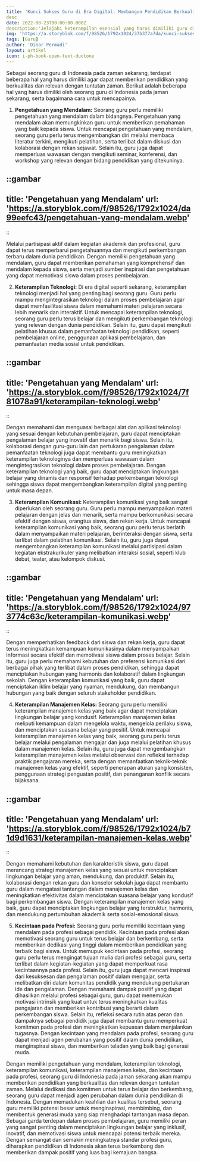 ```yaml
---
title: 'Kunci Sukses Guru di Era Digital: Membangun Pendidikan Berkualitas di Indonesia'
desc
date: 2022-08-23T00:00:00.000Z
description:'Jelajahi keterampilan esensial yang harus dimiliki guru di Indonesia untuk menghadapi tantangan pendidikan di era digital. '
img: 'https://a.storyblok.com/f/98526/1792x1024/37b377a7da/kunci-sukses-guru-di-era-digital-membangun-pendidikan-berkualitas-di-indonesia.webp'
tags: [Guru]
author: 'Dinar Permadi'
layout: artikel
icon: i-ph-book-open-text-duotone
---
```


Sebagai seorang guru di Indonesia pada zaman sekarang, terdapat beberapa hal yang harus dimiliki agar dapat memberikan pendidikan yang berkualitas dan relevan dengan tuntutan zaman. Berikut adalah beberapa hal yang harus dimiliki oleh seorang guru di Indonesia pada jaman sekarang, serta bagaimana cara untuk mencapainya.

1. **Pengetahuan yang Mendalam:**
Seorang guru perlu memiliki pengetahuan yang mendalam dalam bidangnya. Pengetahuan yang mendalam akan memungkinkan guru untuk memberikan pemahaman yang baik kepada siswa. Untuk mencapai pengetahuan yang mendalam, seorang guru perlu terus mengembangkan diri melalui membaca literatur terkini, mengikuti pelatihan, serta terlibat dalam diskusi dan kolaborasi dengan rekan sejawat. Selain itu, guru juga dapat memperluas wawasan dengan mengikuti seminar, konferensi, dan workshop yang relevan dengan bidang pendidikan yang ditekuninya. 

::gambar
---
title: 'Pengetahuan yang Mendalam'
url: 'https://a.storyblok.com/f/98526/1792x1024/da99eefc43/pengetahuan-yang-mendalam.webp'
---
::

Melalui partisipasi aktif dalam kegiatan akademik dan profesional, guru dapat terus memperbarui pengetahuannya dan mengikuti perkembangan terbaru dalam dunia pendidikan. Dengan memiliki pengetahuan yang mendalam, guru dapat memberikan pemahaman yang komprehensif dan mendalam kepada siswa, serta menjadi sumber inspirasi dan pengetahuan yang dapat memotivasi siswa dalam proses pembelajaran.

2. **Keterampilan Teknologi:**
Di era digital seperti sekarang, keterampilan teknologi menjadi hal yang penting bagi seorang guru. Guru perlu mampu mengintegrasikan teknologi dalam proses pembelajaran agar dapat memfasilitasi siswa dalam memahami materi pelajaran secara lebih menarik dan interaktif. Untuk mencapai keterampilan teknologi, seorang guru perlu terus belajar dan mengikuti perkembangan teknologi yang relevan dengan dunia pendidikan. Selain itu, guru dapat mengikuti pelatihan khusus dalam pemanfaatan teknologi pendidikan, seperti pembelajaran online, penggunaan aplikasi pembelajaran, dan pemanfaatan media sosial untuk pendidikan. 

::gambar
---
title: 'Pengetahuan yang Mendalam'
url: 'https://a.storyblok.com/f/98526/1792x1024/7f81078a91/keterampilan-teknologi.webp'
---
::

Dengan memahami dan menguasai berbagai alat dan aplikasi teknologi yang sesuai dengan kebutuhan pembelajaran, guru dapat menciptakan pengalaman belajar yang inovatif dan menarik bagi siswa. Selain itu, kolaborasi dengan guru-guru lain dan pertukaran pengalaman dalam pemanfaatan teknologi juga dapat membantu guru meningkatkan keterampilan teknologinya dan memperluas wawasan dalam mengintegrasikan teknologi dalam proses pembelajaran. Dengan keterampilan teknologi yang baik, guru dapat menciptakan lingkungan belajar yang dinamis dan responsif terhadap perkembangan teknologi sehingga siswa dapat mengembangkan keterampilan digital yang penting untuk masa depan.

3. **Keterampilan Komunikasi:**
Keterampilan komunikasi yang baik sangat diperlukan oleh seorang guru. Guru perlu mampu menyampaikan materi pelajaran dengan jelas dan menarik, serta mampu berkomunikasi secara efektif dengan siswa, orangtua siswa, dan rekan kerja. Untuk mencapai keterampilan komunikasi yang baik, seorang guru perlu terus berlatih dalam menyampaikan materi pelajaran, berinteraksi dengan siswa, serta terlibat dalam pelatihan komunikasi. Selain itu, guru juga dapat mengembangkan keterampilan komunikasi melalui partisipasi dalam kegiatan ekstrakurikuler yang melibatkan interaksi sosial, seperti klub debat, teater, atau kelompok diskusi. 

::gambar
---
title: 'Pengetahuan yang Mendalam'
url: 'https://a.storyblok.com/f/98526/1792x1024/973774c63c/keterampilan-komunikasi.webp'
---
::

Dengan memperhatikan feedback dari siswa dan rekan kerja, guru dapat terus meningkatkan kemampuan komunikasinya dalam menyampaikan informasi secara efektif dan memotivasi siswa dalam proses belajar. Selain itu, guru juga perlu memahami kebutuhan dan preferensi komunikasi dari berbagai pihak yang terlibat dalam proses pendidikan, sehingga dapat menciptakan hubungan yang harmonis dan kolaboratif dalam lingkungan sekolah. Dengan keterampilan komunikasi yang baik, guru dapat menciptakan iklim belajar yang nyaman, mendukung, dan membangun hubungan yang baik dengan seluruh stakeholder pendidikan.

4. **Keterampilan Manajemen Kelas:**
Seorang guru perlu memiliki keterampilan manajemen kelas yang baik agar dapat menciptakan lingkungan belajar yang kondusif. Keterampilan manajemen kelas meliputi kemampuan dalam mengelola waktu, mengelola perilaku siswa, dan menciptakan suasana belajar yang positif. Untuk mencapai keterampilan manajemen kelas yang baik, seorang guru perlu terus belajar melalui pengalaman mengajar dan juga melalui pelatihan khusus dalam manajemen kelas. Selain itu, guru juga dapat mengembangkan keterampilan manajemen kelas melalui observasi dan refleksi terhadap praktik pengajaran mereka, serta dengan memanfaatkan teknik-teknik manajemen kelas yang efektif, seperti penerapan aturan yang konsisten, penggunaan strategi penguatan positif, dan penanganan konflik secara bijaksana. 

::gambar
---
title: 'Pengetahuan yang Mendalam'
url: 'https://a.storyblok.com/f/98526/1792x1024/b71d9d1631/keterampilan-manajemen-kelas.webp'
---
::

Dengan memahami kebutuhan dan karakteristik siswa, guru dapat merancang strategi manajemen kelas yang sesuai untuk menciptakan lingkungan belajar yang aman, mendukung, dan produktif. Selain itu, kolaborasi dengan rekan guru dan konselor sekolah juga dapat membantu guru dalam mengatasi tantangan dalam manajemen kelas dan meningkatkan efektivitas dalam menciptakan suasana belajar yang kondusif bagi perkembangan siswa. Dengan keterampilan manajemen kelas yang baik, guru dapat menciptakan lingkungan belajar yang terstruktur, harmonis, dan mendukung pertumbuhan akademik serta sosial-emosional siswa.

5. **Kecintaan pada Profesi:**
Seorang guru perlu memiliki kecintaan yang mendalam pada profesi sebagai pendidik. Kecintaan pada profesi akan memotivasi seorang guru untuk terus belajar dan berkembang, serta memberikan dedikasi yang tinggi dalam memberikan pendidikan yang terbaik bagi siswa. Untuk memupuk kecintaan pada profesi, seorang guru perlu terus mengingat tujuan mulia dari profesi sebagai guru, serta terlibat dalam kegiatan-kegiatan yang dapat memperkuat rasa kecintaannya pada profesi. Selain itu, guru juga dapat mencari inspirasi dari kesuksesan dan pengalaman positif dalam mengajar, serta melibatkan diri dalam komunitas pendidik yang mendukung pertukaran ide dan pengalaman. Dengan memahami dampak positif yang dapat dihasilkan melalui profesi sebagai guru, guru dapat menemukan motivasi intrinsik yang kuat untuk terus meningkatkan kualitas pengajaran dan memberikan kontribusi yang berarti dalam perkembangan siswa. Selain itu, refleksi secara rutin atas peran dan dampaknya sebagai pendidik juga dapat membantu guru memperkuat komitmen pada profesi dan meningkatkan kepuasan dalam menjalankan tugasnya. Dengan kecintaan yang mendalam pada profesi, seorang guru dapat menjadi agen perubahan yang positif dalam dunia pendidikan, menginspirasi siswa, dan memberikan teladan yang baik bagi generasi muda.

Dengan memiliki pengetahuan yang mendalam, keterampilan teknologi, keterampilan komunikasi, keterampilan manajemen kelas, dan kecintaan pada profesi, seorang guru di Indonesia pada jaman sekarang akan mampu memberikan pendidikan yang berkualitas dan relevan dengan tuntutan zaman. Melalui dedikasi dan komitmen untuk terus belajar dan berkembang, seorang guru dapat menjadi agen perubahan dalam dunia pendidikan di Indonesia. Dengan memadukan keahlian dan kualitas tersebut, seorang guru memiliki potensi besar untuk menginspirasi, membimbing, dan membentuk generasi muda yang siap menghadapi tantangan masa depan. Sebagai garda terdepan dalam proses pembelajaran, guru memiliki peran yang sangat penting dalam menciptakan lingkungan belajar yang inklusif, inovatif, dan memotivasi siswa untuk mencapai potensi terbaik mereka. Dengan semangat dan semakin meningkatnya standar profesi guru, diharapkan pendidikan di Indonesia akan terus berkembang dan memberikan dampak positif yang luas bagi kemajuan bangsa.